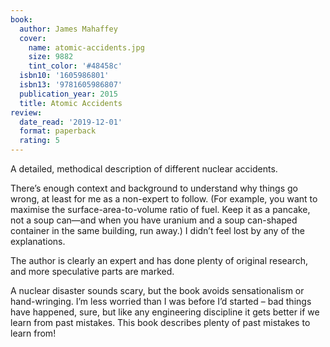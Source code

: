 ```yaml
---
book:
  author: James Mahaffey
  cover:
    name: atomic-accidents.jpg
    size: 9882
    tint_color: '#48458c'
  isbn10: '1605986801'
  isbn13: '9781605986807'
  publication_year: 2015
  title: Atomic Accidents
review:
  date_read: '2019-12-01'
  format: paperback
  rating: 5
---
```


A detailed, methodical description of different nuclear accidents.

There’s enough context and background to understand why things go wrong, at least for me as a non-expert to follow. (For example, you want to maximise the surface-area-to-volume ratio of fuel. Keep it as a pancake, not a soup can—and when you have uranium and a soup can-shaped container in the same building, run away.) I didn’t feel lost by any of the explanations.

The author is clearly an expert and has done plenty of original research, and more speculative parts are marked.

A nuclear disaster sounds scary, but the book avoids sensationalism or hand-wringing. I’m less worried than I was before I’d started – bad things have happened, sure, but like any engineering discipline it gets better if we learn from past mistakes. This book describes plenty of past mistakes to learn from!